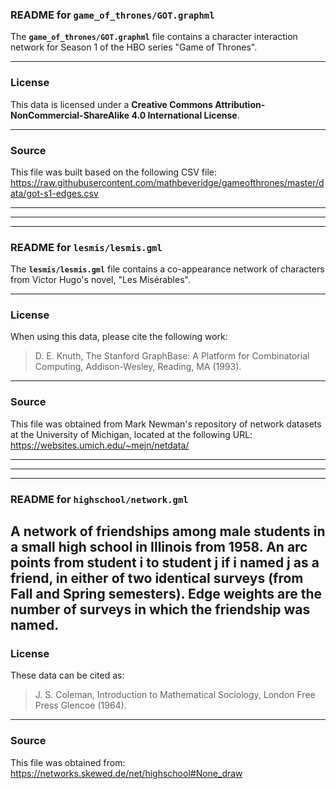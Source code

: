 ### README for `game_of_thrones/GOT.graphml`

The **`game_of_thrones/GOT.graphml`** file contains a character interaction network for Season 1 of the HBO series "Game of Thrones".

---

### License

This data is licensed under a **Creative Commons Attribution-NonCommercial-ShareAlike 4.0 International License**.

---

### Source

This file was built based on the following CSV file:
https://raw.githubusercontent.com/mathbeveridge/gameofthrones/master/data/got-s1-edges.csv

---
---
---

### README for `lesmis/lesmis.gml`

The **`lesmis/lesmis.gml`** file contains a co-appearance network of characters from Victor Hugo's novel, "Les Misérables".

---

### License

When using this data, please cite the following work:
> D. E. Knuth, The Stanford GraphBase: A Platform for Combinatorial Computing, Addison-Wesley, Reading, MA (1993).

---

### Source

This file was obtained from Mark Newman's repository of network datasets at the University of Michigan, located at the following URL:
https://websites.umich.edu/~mejn/netdata/

---
---
---

### README for `highschool/network.gml`

A network of friendships among male students in a small high school in Illinois from 1958. An arc points from student i to student j if i named j as a friend, in either of two identical surveys (from Fall and Spring semesters). Edge weights are the number of surveys in which the friendship was named.
---

### License
These data can be cited as:

  > J. S. Coleman, Introduction to Mathematical Sociology, London Free Press Glencoe (1964).

---

### Source

This file was obtained from:
https://networks.skewed.de/net/highschool#None_draw
